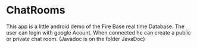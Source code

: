 # ChatRooms
This app is a little android demo of the Fire Base real time Database.
The user can login with google Acount.
When connected he can create a public or private chat room.
(Javadoc is on the folder JavaDoc)
